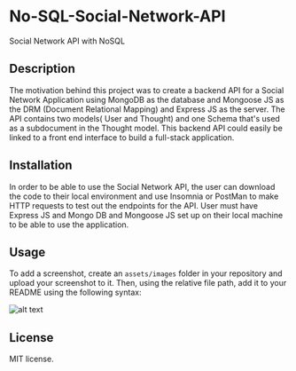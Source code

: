 # No-SQL-Social-Network-API
Social Network API with NoSQL

## Description

The motivation behind this project was to create a backend API for a Social Network Application using MongoDB as the database and Mongoose JS as the DRM (Document Relational Mapping) and Express JS as the server. The API contains two models( User and Thought) and one Schema that's used as a subdocument in the Thought model. This backend API could easily be linked to a front end interface to build a full-stack application. 

## Installation

In order to be able to use the Social Network API, the user can download the code to their local environment and use Insomnia or PostMan
to make HTTP requests to test out the endpoints for the API. User must have Express JS and Mongo DB and Mongoose JS set up on their local machine to be able to use the application. 

## Usage

To add a screenshot, create an `assets/images` folder in your repository and upload your screenshot to it. Then, using the relative file path, add it to your README using the following syntax:

![alt text](assets/images/screenshot.png)

## License

MIT license.

